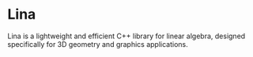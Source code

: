 # Lina
Lina is a lightweight and efficient C++ library for linear algebra, designed specifically for 3D geometry and graphics applications.

